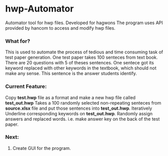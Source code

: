 # hwp-Automator
Automator tool for hwp files. Developed for hagwons
The program uses API provided by hancom to access and modify hwp files.

### What for?
This is used to automate the process of tedious and time consuming task of test paper generation. One test paper takes 100 senteces from text book. There are 20 questions with 5 of theses sentences. One sentece got its keyword replaced with other keywords in the textbook, which should not make any sense. This sentence is the answer students identify.

### Current Feature:
Copy **test.hwp** file as a format and make a new hwp file called **test_out.hwp**
Takes a 100 randomly selected non-repeating senteces from **source.xlsx** file and put those sentences into **test_out.hwp**. 
Iteratively Underline corresponding keywords on **test_out.hwp**.
Randomly assign answers and replaced words. i.e. make answer key on the back of the test paper.

### Next:
1. Create GUI for the program.
